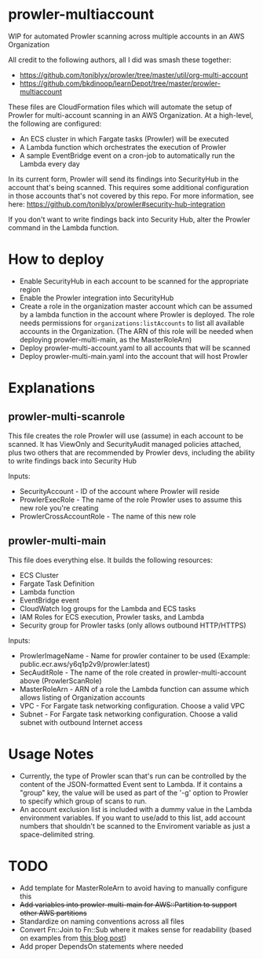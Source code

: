 # prowler-multiaccount
WIP for automated Prowler scanning across multiple accounts in an AWS Organization

All credit to the following authors, all I did was smash these together:
* https://github.com/toniblyx/prowler/tree/master/util/org-multi-account
* https://github.com/bkdinoop/learnDepot/tree/master/prowler-multiaccount

These files are CloudFormation files which will automate the setup of Prowler
for multi-account scanning in an AWS Organization. At a high-level, the following
are configured:
* An ECS cluster in which Fargate tasks (Prowler) will be executed
* A Lambda function which orchestrates the execution of Prowler
* A sample EventBridge event on a cron-job to automatically run the Lambda every day

In its current form, Prowler will send its findings into SecurityHub in the account
that's being scanned. This requires some additional configuration in those accounts
that's not covered by this repo. For more information, see here:
https://github.com/toniblyx/prowler#security-hub-integration

If you don't want to write findings back into Security Hub, alter the Prowler command
in the Lambda function.

# How to deploy

* Enable SecurityHub in each account to be scanned for the appropriate region
* Enable the Prowler integration into SecurityHub
* Create a role in the organization master account which can be assumed by a lambda function in the account where Prowler is deployed. The role needs permissions for `organizations:listAccounts` to list all available accounts in the Organization. (The ARN of this role will be needed when deploying prowler-multi-main, as the MasterRoleArn)
* Deploy prowler-multi-account.yaml to all accounts that will be scanned
* Deploy prowler-multi-main.yaml into the account that will host Prowler

# Explanations

## prowler-multi-scanrole

This file creates the role Prowler will use (assume) in each account to be scanned.
It has ViewOnly and SecurityAudit managed policies attached, plus two others that
are recommended by Prowler devs, including the ability to write findings back 
into Security Hub

Inputs:
* SecurityAccount - ID of the account where Prowler will reside
* ProwlerExecRole - The name of the role Prowler uses to assume this new role you're creating
* ProwlerCrossAccountRole - The name of this new role

## prowler-multi-main

This file does everything else. It builds the following resources:
* ECS Cluster
* Fargate Task Definition
* Lambda function
* EventBridge event
* CloudWatch log groups for the Lambda and ECS tasks
* IAM Roles for ECS execution, Prowler tasks, and Lambda
* Security group for Prowler tasks (only allows outbound HTTP/HTTPS)

Inputs:
* ProwlerImageName - Name for prowler container to be used (Example: public.ecr.aws/y6q1p2v9/prowler:latest)
* SecAuditRole - The name of the role created in prowler-multi-account above (ProwlerScanRole)
* MasterRoleArn - ARN of a role the Lambda function can assume which allows listing of Organization accounts
* VPC - For Fargate task networking configuration. Choose a valid VPC
* Subnet - For Fargate task networking configuration. Choose a valid subnet with outbound Internet access

# Usage Notes

* Currently, the type of Prowler scan that's run can be controlled by the content of the JSON-formatted Event sent to Lambda. If it contains a "group" key, the value will be used as part of the '-g' option to Prowler to specify which group of scans to run.
* An account exclusion list is included with a dummy value in the Lambda environment variables. If you want to use/add to this list, add account numbers that shouldn't be scanned to the Enviroment variable as just a space-delimited string.

# TODO

* Add template for MasterRoleArn to avoid having to manually configure this
* ~~Add variables into prowler-multi-main for AWS::Partition to support other AWS partitions~~
* Standardize on naming conventions across all files
* Convert Fn::Join to Fn::Sub where it makes sense for readability (based on examples from [this blog post](https://theburningmonk.com/2019/05/cloudformation-protip-use-fnsub-instead-of-fnjoin/))
* Add proper DependsOn statements where needed
